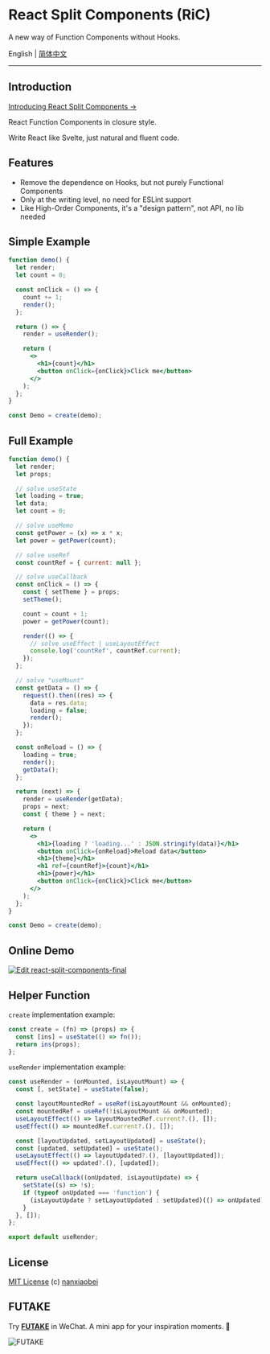 # React Split Components (RiC)

A new way of Function Components without Hooks.

English | [简体中文](./README.zh-CN.md)

---

## Introduction

[Introducing React Split Components →](./INTRODUCTION.md)

React Function Components in closure style.

Write React like Svelte, just natural and fluent code.

## Features

- Remove the dependence on Hooks, but not purely Functional Components
- Only at the writing level, no need for ESLint support
- Like High-Order Components, it's a "design pattern", not API, no lib needed

## Simple Example

```jsx
function demo() {
  let render;
  let count = 0;

  const onClick = () => {
    count += 1;
    render();
  };

  return () => {
    render = useRender();

    return (
      <>
        <h1>{count}</h1>
        <button onClick={onClick}>Click me</button>
      </>
    );
  };
}

const Demo = create(demo);
```

## Full Example

```jsx
function demo() {
  let render;
  let props;

  // solve useState
  let loading = true;
  let data;
  let count = 0;

  // solve useMemo
  const getPower = (x) => x * x;
  let power = getPower(count);

  // solve useRef
  const countRef = { current: null };

  // solve useCallback
  const onClick = () => {
    const { setTheme } = props;
    setTheme();

    count = count + 1;
    power = getPower(count);

    render(() => {
      // solve useEffect | useLayoutEffect
      console.log('countRef', countRef.current);
    });
  };

  // solve "useMount"
  const getData = () => {
    request().then((res) => {
      data = res.data;
      loading = false;
      render();
    });
  };

  const onReload = () => {
    loading = true;
    render();
    getData();
  };

  return (next) => {
    render = useRender(getData);
    props = next;
    const { theme } = next;

    return (
      <>
        <h1>{loading ? 'loading...' : JSON.stringify(data)}</h1>
        <button onClick={onReload}>Reload data</button>
        <h1>{theme}</h1>
        <h1 ref={countRef}>{count}</h1>
        <h1>{power}</h1>
        <button onClick={onClick}>Click me</button>
      </>
    );
  };
}

const Demo = create(demo);
```

## Online Demo

[![Edit react-split-components-final](https://codesandbox.io/static/img/play-codesandbox.svg)](https://codesandbox.io/s/react-split-components-final-9ftjx?fontsize=14&hidenavigation=1&theme=dark)

## Helper Function

`create` implementation example:

```js
const create = (fn) => (props) => {
  const [ins] = useState(() => fn());
  return ins(props);
};
```

`useRender` implementation example:

```js
const useRender = (onMounted, isLayoutMount) => {
  const [, setState] = useState(false);

  const layoutMountedRef = useRef(isLayoutMount && onMounted);
  const mountedRef = useRef(!isLayoutMount && onMounted);
  useLayoutEffect(() => layoutMountedRef.current?.(), []);
  useEffect(() => mountedRef.current?.(), []);

  const [layoutUpdated, setLayoutUpdated] = useState();
  const [updated, setUpdated] = useState();
  useLayoutEffect(() => layoutUpdated?.(), [layoutUpdated]);
  useEffect(() => updated?.(), [updated]);

  return useCallback((onUpdated, isLayoutUpdate) => {
    setState((s) => !s);
    if (typeof onUpdated === 'function') {
      (isLayoutUpdate ? setLayoutUpdated : setUpdated)(() => onUpdated);
    }
  }, []);
};

export default useRender;
```

## License

[MIT License](https://github.com/nanxiaobei/react-split-components/blob/main/LICENSE) (c) [nanxiaobei](https://lee.so/)

## FUTAKE

Try [**FUTAKE**](https://sotake.com/f) in WeChat. A mini app for your inspiration moments. 🌈

![FUTAKE](https://s3.jpg.cm/2021/09/21/IFG3wi.png)
